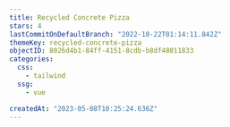 ```yaml
---
title: Recycled Concrete Pizza
stars: 4
lastCommitOnDefaultBranch: "2022-10-22T01:14:11.842Z"
themeKey: recycled-concrete-pizza
objectID: 8026d4b1-84ff-4151-8cdb-b8df48011833
categories:
  css:
    - tailwind
  ssg:
    - vue

createdAt: "2023-05-08T10:25:24.636Z"
---
```

